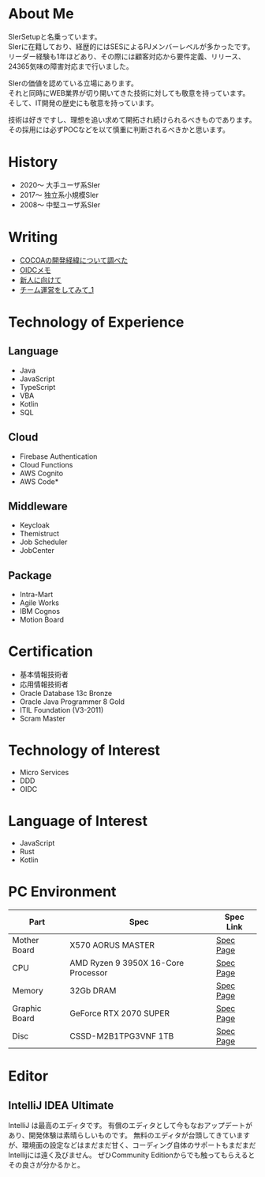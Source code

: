 # About Me
SIerSetupと名乗っています。  
SIerに在籍しており、経歴的にはSESによるPJメンバーレベルが多かったです。  
リーダー経験も1年ほどあり、その際には顧客対応から要件定義、リリース、24365気味の障害対応まで行いました。

SIerの価値を認めている立場にあります。  
それと同時にWEB業界が切り開いてきた技術に対しても敬意を持っています。  
そして、IT開発の歴史にも敬意を持っています。

技術は好きですし、理想を追い求めて開拓され続けられるべきものであります。  
その採用には必ずPOCなどを以て慎重に判断されるべきかと思います。

# History
* 2020〜 大手ユーザ系SIer
* 2017〜 独立系小規模SIer
* 2008〜 中堅ユーザ系SIer

# Writing
* [COCOAの開発経緯について調べた](https://qiita.com/SierSetup/items/00fd8fde88d846b08979)
* [OIDCメモ](./doc/OIDC.md)
* [新人に向けて](./doc/newcommer/index.md)
* [チーム運営をしてみて_1](./doc/blog/1.md)


# Technology of Experience
## Language
* Java
* JavaScript
* TypeScript
* VBA
* Kotlin
* SQL

## Cloud
* Firebase Authentication
* Cloud Functions
* AWS Cognito
* AWS Code*

## Middleware
* Keycloak
* Themistruct
* Job Scheduler
* JobCenter

## Package
* Intra-Mart
* Agile Works
* IBM Cognos
* Motion Board

# Certification
* 基本情報技術者
* 応用情報技術者
* Oracle Database 13c Bronze
* Oracle Java Programmer 8 Gold
* ITIL Foundation (V3-2011)
* Scram Master

# Technology of Interest
* Micro Services
* DDD
* OIDC

# Language of Interest
* JavaScript
* Rust
* Kotlin

# PC Environment

| Part | Spec | Spec Link |  
|------|------|-----------|  
| Mother Board  | X570 AORUS MASTER  | [Spec Page](https://www.gigabyte.com/jp/Motherboard/X570-AORUS-MASTER-rev-10#kf) |  
| CPU  | AMD Ryzen 9 3950X 16-Core Processor | [Spec Page](https://www.amd.com/ja/products/cpu/amd-ryzen-9-3950x) |  
| Memory  | 32Gb DRAM  | [Spec Page](https://www.gskill.com/product/165/326/1562840073/F4-3600C16D-16GTZNC) |  
| Graphic Board  | GeForce RTX 2070 SUPER | [Spec Page](https://www.nvidia.com/ja-jp/geforce/graphics-cards/rtx-2070-super/) |  
| Disc  | CSSD-M2B1TPG3VNF 1TB | [Spec Page](https://www.cfd.co.jp/product/ssd/cssd-m2b1tpg3vnf/) |  

# Editor
## IntelliJ IDEA Ultimate
IntelliJ は最高のエディタです。
有償のエディタとして今もなおアップデートがあり、開発体験は素晴らしいものです。
無料のエディタが台頭してきていますが、環境面の設定などはまだまだ甘く、コーディング自体のサポートもまだまだIntellijには遠く及びません。
ぜひCommunity Editionからでも触ってもらえるとその良さが分かるかと。
